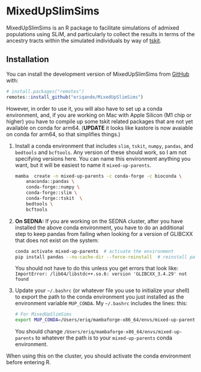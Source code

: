 
<!-- README.md is generated from README.Rmd. Please edit that file -->

# MixedUpSlimSims

<!-- badges: start -->
<!-- badges: end -->

MixedUpSlimSims is an R package to facilitate simulations of admixed
populations using SLiM, and particularly to collect the results in terms
of the ancestry tracts within the simulated individuals by way of
[tskit](https://tskit.dev/).

## Installation

You can install the development version of MixedUpSlimSims from
[GitHub](https://github.com/) with:

``` r
# install.packages("remotes")
remotes::install_github("eriqande/MixedUpSlimSims")
```

However, in order to use it, you will also have to set up a conda
environment, and, if you are working on Mac with Apple Silicon (M1 chip
or higher) you have to compile up some tskit related packages that are
not yet available on conda for arm64. (**UPDATE** it looks like kastore
is now avaiable on conda for arm64, so that simplifies things.)

1.  Install a conda environment that includes `slim`, `tskit`, `numpy`,
    `pandas`, and `bedtools` and `bcftools`. Any version of these should
    work, so I am not specifying versions here. You can name this
    environment anything you want, but it will be easiest to name it
    `mixed-up-parents`.

    ``` sh
    mamba  create -n mixed-up-parents -c conda-forge -c bioconda \
        anaconda::pandas \
        conda-forge::numpy \
        conda-forge::slim \
        conda-forge::tskit  \
        bedtools \
        bcftools
    ```

2.  **On SEDNA:** If you are working on the SEDNA cluster, after you
    have installed the above conda environment, you have to do an
    additional step to keep pandas from failing when looking for a
    version of GLIBCXX that does not exist on the system:

    ``` sh
    conda activate mixed-up-parents  # activate the environment
    pip install pandas --no-cache-dir --force-reinstall  # reinstall pandas in there
    ```

    You should not have to do this unless you get errors that look like:
    `ImportError: /lib64/libstdc++.so.6: version 'GLIBCXX_3.4.29' not found`

3.  Update your `~/.bashrc` (or whatever file you use to initialize your
    shell) to export the path to the conda environment you just
    installed as the environment variable `MUP_CONDA`. My `~/.bashrc`
    includes the lines: this:

    ``` sh
    # For MixedUpSlimSims
    export MUP_CONDA=/Users/eriq/mambaforge-x86_64/envs/mixed-up-parents
    ```

    You should change
    `/Users/eriq/mambaforge-x86_64/envs/mixed-up-parents` to whatever
    the path is to your `mixed-up-parents` conda environment.

When using this on the cluster, you should activate the conda
environment before entering R.

